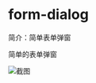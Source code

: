 # form-dialog

简介：简单表单弹窗

简单的表单弹窗

![截图](https://unpkg.com/@ice/block-form-dialog/screenshot.png)





